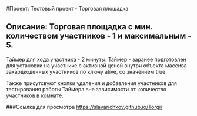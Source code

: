 #Проект: Тестовый проект - Торговая площадка
## Описание: Торговая площадка с мин. количеством участников - 1 и максимальным - 5. 

Таймер для хода участника - 2 минуты. 
Таймер - заранее подготовлен для установки на участнике с активной ценой  внутри объекта массива захардкоденных участников по ключу ative, со значением true

Также присутсвуют кнопки удаления и добавления участников для тестирования работы Таймера вне зависимости от количество участников в комнате. 

###Сcылка для просмотра 
https://slavarichkov.github.io/Torgi/